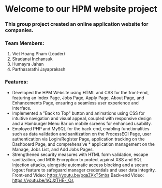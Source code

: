 # Welcome to our HPM website project

### This group project created an online application website for companies.

### Team Members:
1.  Viet Hoang Pham (Leader)
2.  Siradanai Inchansuk
3.  Humayra Jahan
4.  Parthasarathi Jayaprakash

### Features:
* Developed the HPM Website using HTML and CSS for the front-end, featuring an Index Page, Jobs Page, Apply Page, About Page, and Enhancements Page, ensuring a seamless user experience and interface.
* Implemented a "Back to Top" button and animations using CSS for intuitive navigation and visual appeal, coupled with responsive design and a Hamburger Menu Bar on mobile screens for enhanced usability.
* Employed PHP and MySQL for the back-end, enabling functionalities such as data validation and sanitization on the ProcessEOI Page, user authentication via Login/Register Page, application tracking on the Dashboard Page, and comprehensive * application management on the Manage, Jobs List, and Add Jobs Pages.
* Strengthened security measures with HTML form validation, escape sanitization, and MD5 Encryption to protect against XSS and SQL Injection attacks, alongside automatic access blocking and a secure logout feature to safeguard manager credentials and user data integrity.
Front-end Video: https://youtu.be/pqaZKxT5mbs
Back-end Video: https://youtu.be/hQJzTHE-_Os
